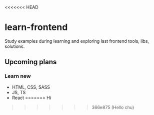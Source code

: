 <<<<<<< HEAD
# learn-frontend
Study examples during learning and exploring last frontend tools, libs, solutions.

## Upcoming plans

### Learn new
- HTML, CSS, SASS
- JS, TS
- React
=======
Hi
>>>>>>> 366e875 (Hello chu)
